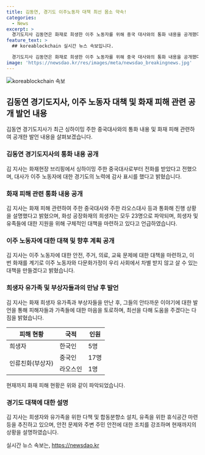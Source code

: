 ```yaml
---
title: 김동연, 경기도 이주노동자 대책 최선 몸소 약속!
categories:
  - News
excerpt: >
  경기도지사 김동연은 화재로 희생한 이주 노동자를 위해 중국 대사와의 통화 내용을 공개했다. 현재까지 희생자는 23명으로 한국인 5명, 중국인 17명, 라오스인 1명이다. 김 지사는 이주 노동자에 대한 종합적인 대책을 마련하고, 희생자 유족을 지원하기 위해 노력하고 있다. 또한 신원 확인과 유족에 대한 배려를 위한 조치를 취하고 있다는 계획도 밝혔다.
feature_text: >
  ## koreablockchain 실시간 뉴스 속보입니다.

  경기도지사 김동연은 화재로 희생한 이주 노동자를 위해 중국 대사와의 통화 내용을 공개했다. 현재까지 희생자는 23명으로 한국인 5명, 중국인 17명, 라오스인 1명이다. 김 지사는 이주 노동자에 대한 종합적인 대책을 마련하고, 희생자 유족을 지원하기 위해 노력하고 있다. 또한 신원 확인과 유족에 대한 배려를 위한 조치를 취하고 있다는 계획도 밝혔다.
image: 'https://newsdao.kr/res/images/meta/newsdao_breakingnews.jpg'
---
```


<p><img src="https://newsdao.kr/res/images/meta/newsdao_breakingnews.jpg" alt="koreablockchain 속보" /></p>

<h2 data-ke-size="size26">김동연 경기도지사, 이주 노동자 대책 및 화재 피해 관련 공개 발언 내용</h2>

<p data-ke-size="size16">김동연 경기도지사가 최근 싱하이밍 주한 중국대사와의 통화 내용 및 화재 피해 관련하여 공개한 발언 내용을 살펴보겠습니다.</p>

<h3>김동연 경기도지사의 통화 내용 공개</h3>

<p data-ke-size="size16">김 지사는 화재현장 브리핑에서 싱하이밍 주한 중국대사로부터 전화를 받았다고 전했으며, 대사가 이주 노동자에 대한 경기도의 노력에 감사 표시를 했다고 밝혔습니다.</p>

<h3>화재 피해 관련 통화 내용 공개</h3>

<p data-ke-size="size16">김 지사는 화재 피해 관련하여 주한 중국대사와 주한 라오스대사 등과 통화해 진행 상황을 설명했다고 밝혔으며, 화성 공장화재의 희생자는 모두 23명으로 파악되며, 희생자 및 유족들에 대한 지원을 위해 구체적인 대책을 마련하고 있다고 언급하였습니다.</p>

<h3>이주 노동자에 대한 대책 및 향후 계획 공개</h3>

<p data-ke-size="size16">김 지사는 이주 노동자에 대한 안전, 주거, 의료, 교육 문제에 대한 대책을 마련하고, 이번 화재를 계기로 이주 노동자와 다문화가정이 우리 사회에서 차별 받지 않고 살 수 있는 대책을 만들겠다고 밝혔습니다.</p>

<h3>희생자 유가족 및 부상자들과의 만남 후 발언</h3>

<p data-ke-size="size16">김 지사는 화재 희생자 유가족과 부상자들을 만난 후, 그들의 안타까운 이야기에 대한 발언을 통해 피해자들과 가족들에 대한 마음을 토로하며, 최선을 다해 도움을 주겠다는 다짐을 밝혔습니다.</p>

<table>
  <thead>
    <tr>
      <th>피해 현황</th>
      <th>국적</th>
      <th>인원</th>
    </tr>
  </thead>
  <tbody>
    <tr>
      <td>희생자</td>
      <td>한국인</td>
      <td>5명</td>
    </tr>
    <tr>
      <td rowspan="2">인류친화(부상자)</td>
      <td>중국인</td>
      <td>17명</td>
    </tr>
    <tr>
      <td>라오스인</td>
      <td>1명</td>
    </tr>
  </tbody>
</table>

<p data-ke-size="size16">현재까지 화재 피해 현황은 위와 같이 파악되었습니다.</p>

<h3>경기도 대책에 대한 설명</h3>

<p data-ke-size="size16">김 지사는 희생자와 유가족을 위한 다책 및 합동분향소 설치, 유족을 위한 휴식공간 마련 등을 추진하고 있으며, 안전 문제와 주변 주민 안전에 대한 조치를 강조하며 현재까지의 상황을 설명하였습니다.</p>
실시간 뉴스 속보는, <a href="https://newsdao.kr" rel="dofollow">https://newsdao.kr</a>


